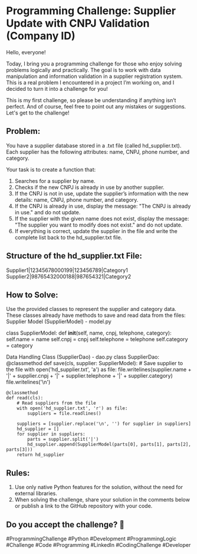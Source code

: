 # Programming Challenge: Supplier Update with CNPJ Validation (Company ID)
Hello, everyone!

Today, I bring you a programming challenge for those who enjoy solving problems logically and practically. The goal is to work with data manipulation and information validation in a supplier registration system. This is a real problem I encountered in a project I’m working on, and I decided to turn it into a challenge for you!

This is my first challenge, so please be understanding if anything isn’t perfect. And of course, feel free to point out any mistakes or suggestions. Let's get to the challenge!

## Problem:
You have a supplier database stored in a .txt file (called hd_supplier.txt). Each supplier has the following attributes: name, CNPJ, phone number, and category.

Your task is to create a function that:

1. Searches for a supplier by name.
2. Checks if the new CNPJ is already in use by another supplier.
3. If the CNPJ is not in use, update the supplier’s information with the new details: name, CNPJ, phone number, and category.
4. If the CNPJ is already in use, display the message: "The CNPJ is already in use." and do not update.
5. If the supplier with the given name does not exist, display the message: "The supplier you want to modify does not exist." and do not update.
6. If everything is correct, update the supplier in the file and write the complete list back to the hd_supplier.txt file.

## Structure of the hd_supplier.txt File:
Supplier1|12345678000199|123456789|Category1
Supplier2|98765432000188|987654321|Category2

## How to Solve:
Use the provided classes to represent the supplier and category data. These classes already have methods to save and read data from the files:
Supplier Model (SupplierModel) - model.py

class SupplierModel:
    def __init__(self, name, cnpj, telephone, category):
        self.name = name
        self.cnpj = cnpj
        self.telephone = telephone
        self.category = category

Data Handling Class (SupplierDao) - dao.py
class SupplierDao:
    @classmethod
    def save(cls, supplier: SupplierModel):
        # Save supplier to the file
        with open('hd_supplier.txt', 'a') as file:
            file.writelines(supplier.name + '|' + 
                            supplier.cnpj + '|' + 
                            supplier.telephone + '|' + 
                            supplier.category)
            file.writelines('\n')

    @classmethod
    def read(cls):
        # Read suppliers from the file
        with open('hd_supplier.txt', 'r') as file:
            suppliers = file.readlines()
        
        suppliers = [supplier.replace('\n', '') for supplier in suppliers]
        hd_supplier = []
        for supplier in suppliers:
            parts = supplier.split('|')
            hd_supplier.append(SupplierModel(parts[0], parts[1], parts[2], parts[3]))
        return hd_supplier

## Rules:
1. Use only native Python features for the solution, without the need for external libraries.
2. When solving the challenge, share your solution in the comments below or publish a link to the GitHub repository with your code.

## Do you accept the challenge? 💪
#ProgrammingChallenge #Python #Development #ProgrammingLogic #Challenge #Code #Programming #LinkedIn #CodingChallenge #Developer
